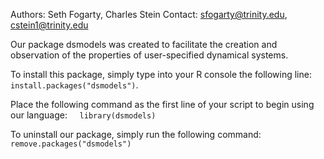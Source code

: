 Authors: Seth Fogarty,          Charles Stein
Contact: sfogarty@trinity.edu,  cstein1@trinity.edu

Our package dsmodels was created to facilitate the creation and observation of the properties of
user-specified dynamical systems.

To install this package, simply type into your R console the following line:
     `install.packages("dsmodels")`.

Place the following command as the first line of your script to begin using our language:
     `library(dsmodels)`
     
To uninstall our package, simply run the following command:
     `remove.packages("dsmodels")`

